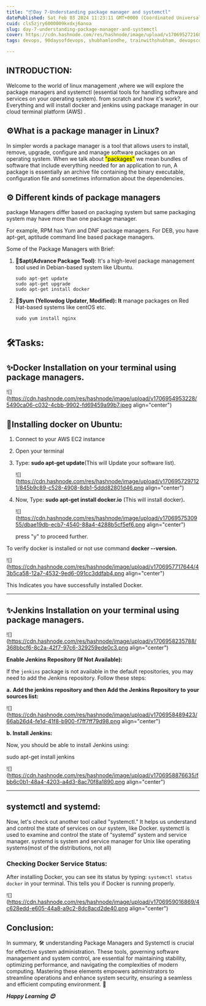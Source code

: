 ```yaml
---
title: "📦Day 7-Understanding package manager and systemctl"
datePublished: Sat Feb 03 2024 11:23:11 GMT+0000 (Coordinated Universal Time)
cuid: cls5zjry6000009kxdxj6anoa
slug: day-7-understanding-package-manager-and-systemctl
cover: https://cdn.hashnode.com/res/hashnode/image/upload/v1706952721684/fb444eec-22a1-4d26-8e7b-04524a3d9adb.png
tags: devops, 90daysofdevops, shubhamlondhe, trainwithshubham, devopscommunity

---
```


## **INTRODUCTION:**

Welcome to the world of linux management ,where we will explore the package managers and systemctl (essential tools for handling software and services on your operating system). from scratch and how it's work?, Everything and will install docker and jenkins using package manager in our cloud terminal platform (AWS) .

## ⚙️**What is a package manager in Linux?**

In simpler words a package manager is a tool that allows users to install, remove, upgrade, configure and manage software packages on an operating system. When we talk about <mark>"packages"</mark> we mean bundles of software that include everything needed for an application to run, A package is essentially an archive file containing the binary executable, configuration file and sometimes information about the dependencies.

## ⚙️ **Different kinds of package managers**

package Managers differ based on packaging system but same packaging system may have more than one package manager.

For example, RPM has Yum and DNF package managers. For DEB, you have apt-get, aptitude command line based package managers.

Some of the Package Managers with Brief:

1. **🔧$apt(Advance Package Tool)**: It's a high-level package management tool used in Debian-based system like Ubuntu.
    
    ```plaintext
    sudo apt-get update
    sudo apt-get upgrade
    sudo apt-get install docker 
    ```
    
2. **🔧$yum (Yellowdog Updater, Modified): It** manage packages on Red Hat-based systems like centOS etc.
    
    ```plaintext
    sudo yum install nginx
    ```
    

# **<sup>🛠️Tasks:</sup>**

## **✨Docker Installation on your terminal using package managers.**

![](https://cdn.hashnode.com/res/hashnode/image/upload/v1706954953228/5490ca06-c032-4cbb-9902-fd69459a99b7.jpeg align="center")

## 🐳Installing docker on Ubuntu:

1. Connect to your AWS EC2 instance
    
2. Open your terminal
    
3. Type: **sudo apt-get update**(This will Update your software list).
    
    ![](https://cdn.hashnode.com/res/hashnode/image/upload/v1706957297121/845b9c89-c528-4908-8db1-5ddd82801d46.png align="center")
    
4. Now, Type: **sudo apt-get install docker.io** (This will install docker)**.**
    
    ![](https://cdn.hashnode.com/res/hashnode/image/upload/v1706957530955/dbae19db-ecb7-4540-88a4-4288b5cf5ef6.png align="center")
    
    press "y" to proceed further.
    

To verify docker is installed or not use command **docker --version.**

![](https://cdn.hashnode.com/res/hashnode/image/upload/v1706957717644/43b5ca58-12a7-4532-9ed6-091cc3ddfab4.png align="center")

This Indicates you have successfully installed Docker.

---

## ✨**Jenkins Installation on your terminal using package managers.**

![](https://cdn.hashnode.com/res/hashnode/image/upload/v1706958235788/368bbcf6-8c2a-42f7-97c6-329259ede0c3.png align="center")

**Enable Jenkins Repository (If Not Available):**

If the `jenkins` package is not available in the default repositories, you may need to add the Jenkins repository. Follow these steps:

**a.** **Add the jenkins repository and then Add the Jenkins Repository to your sources list:**

![](https://cdn.hashnode.com/res/hashnode/image/upload/v1706958489423/66ab26d4-fe1d-41f8-b900-f7ff7ff79d98.png align="center")

**b. Install Jenkins:**

Now, you should be able to install Jenkins using:

sudo apt-get install jenkins

![](https://cdn.hashnode.com/res/hashnode/image/upload/v1706958876635/fbb6c0b1-48a4-4203-a4d3-8ac70f8a1890.png align="center")

---

## **systemctl and systemd:**

Now, let's check out another tool called "systemctl." It helps us understand and control the state of services on our system, like Docker. systemctl is used to examine and control the state of “systemd” system and service manager. systemd is system and service manager for Unix like operating systems(most of the distributions, not all)

### Checking Docker Service Status:

After installing Docker, you can see its status by typing: `systemctl status docker` in your terminal. This tells you if Docker is running properly.

![](https://cdn.hashnode.com/res/hashnode/image/upload/v1706959016869/4c628edd-e605-44a8-a9c2-8dc8acd2de40.png align="center")

## **Conclusion:**

In summary, 🛠️ understanding Package Managers and Systemctl is crucial for effective system administration. These tools, governing software management and system control, are essential for maintaining stability, optimizing performance, and navigating the complexities of modern computing. Mastering these elements empowers administrators to streamline operations and enhance system security, ensuring a seamless and efficient computing environment. 🚀

***Happy Learning 😊***